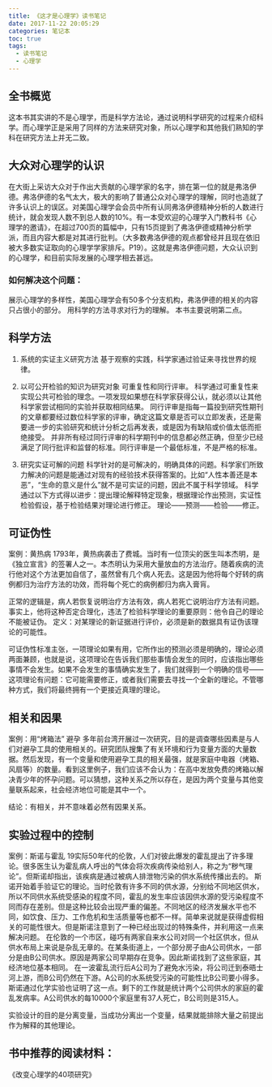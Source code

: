 ```yaml
---
title: 《这才是心理学》读书笔记
date: 2017-11-22 20:05:29
categories: 笔记本
toc: true
tags:
  - 读书笔记
  - 心理学
---
```


## 全书概览
这本书其实讲的不是心理学，而是科学方法论，通过说明科学研究的过程来介绍科学。而心理学正是采用了同样的方法来研究对象，所以心理学和其他我们熟知的学科在研究方法上并无二致。


## 大众对心理学的认识
在大街上采访大众对于作出大贡献的心理学家的名字，排在第一位的就是弗洛伊德。弗洛伊德的名气太大，极大的影响了普通公众对心理学的理解，同时也造就了许多认识上的误区。对美国心理学会会员中所有认同弗洛伊德精神分析的人数进行统计，就会发现人数不到总人数的10%。有一本受欢迎的心理学入门教科书《心理学的邀请》，在超过700页的篇幅中，只有15页提到了弗洛伊德或精神分析学派，而且内容大都是对其进行批判。（大多数弗洛伊德的观点都曾经并且现在依旧被大多数实证取向的心理学学家排斥。P19）。这就是弗洛伊德问题，大众认识到的心理学，和目前实际发展的心理学相去甚远。

### 如何解决这个问题：
展示心理学的多样性，美国心理学会有50多个分支机构，弗洛伊德的相关的内容只占很小的部分。
用科学的方法寻求对行为的理解。
本书主要说明第二点。


## 科学方法
1. 系统的实证主义研究方法
基于观察的实践，科学家通过验证来寻找世界的规律。

2. 以可公开检验的知识为研究对象
可重复性和同行评审。
科学通过可重复性来实现公共可检验的理念。一项发现如果想在科学家获得公认，就必须以让其他科学家尝试相同的实验并获取相同结果。
同行评审是指每一篇投到研究性期刊的文章都要经过数位科学家的评审，确定这篇文章是否可以立即发表，还是需要进一步的实验研究和统计分析之后再发表，或是因为有缺陷或价值太低而拒绝接受。
并非所有经过同行评审的科学期刊中的信息都必然正确，但至少已经满足了同行批评和监督的标准。同行评审是一个最低标准，不是严格的标准。

3. 研究实证可解的问题
科学针对的是可解决的，明确具体的问题。科学家们所致力解决的问题是能通过对现有的经验技术获得答案的。比如“人性本善还是本恶”，“生命的意义是什么”就不是可实证的问题，因此不属于科学领域。
科学通过以下方式得以进步：提出理论解释特定现象，根据理论作出预测，实证性检验假设，基于检验结果对理论进行修正。
理论——预测——检验——修正。


## 可证伪性
案例：黄热病
1793年，黄热病袭击了费城。当时有一位顶尖的医生叫本杰明，是《独立宣言》的签署人之一。本杰明认为采用大量放血的方法治疗。随着疾病的流行他对这个方法更加自信了，虽然曾有几个病人死去。这是因为他将每个好转的病例都归为治疗方法的功效，而将每个死亡的病例都归为病入膏肓。

正常的逻辑是，病人若恢复说明治疗方法有效，病人若死亡说明治疗方法有问题。事实上，他将这种否定合理化，违法了检验科学理论的重要原则：他令自己的理论不能被证伪。
定义：对某理论的新证据进行评价，必须是新的数据具有证伪该理论的可能性。

可证伪性标准主张，一项理论如果有用，它所作出的预测必须是明确的，理论必须两面兼顾，也就是说，这项理论在告诉我们那些事情会发生的同时，应该指出哪些事情不会发生。如果不会发生的事情确实发生了，我们就得到一个明确的信号——这项理论有问题：它可能需要修正，或者我们需要去寻找一个全新的理论。不管哪种方式，我们将最终拥有一个更接近真理的理论。


## 相关和因果
案例：用“烤箱法” 避孕
多年前台湾开展过一次研究，目的是调查哪些因素是与人们对避孕工具的使用相关的。研究团队搜集了有关环境和行为变量方面的大量数据。然后发现，有一个变量和使用避孕工具的相关最强，就是家庭中电器（烤箱、风扇等）的数量。看到这里例子，我们应该不会认为：在高中发放免费的烤箱以解决青少年的怀孕问题。可以猜想，这种关系之所以存在，是因为两个变量与其他变量联系起来，社会经济地位可能是其中一个。

结论：有相关，并不意味着必然有因果关系。

## 实验过程中的控制
案例：斯诺与霍乱
19实际50年代的伦敦，人们对彼此爆发的霍乱提出了许多理论。很多医生认为霍乱病人呼出的气体会将次疾病传染给别人，称之为“秽气理论”。但斯诺却指出，该疾病是通过被病人排泄物污染的供水系统传播出去的。
斯诺开始着手验证它的理论。当时伦敦有许多不同的供水源，分别给不同地区供水，所以不同供水系统受感染的程度不同，霍乱的发生率应该因供水源的受污染程度不同而存在差别。但是这种比较会出现严重的偏差。不同地区的经济发展水平也不同，如饮食、压力、工作危机和生活质量等也都不一样。简单来说就是获得虚假相关的可能性很大。但是斯诺注意到了一种已经出现过的特殊条件，并利用这一点来解决问题。
在伦敦的一个市区，碰巧有两家自来水公司对同一个社区供水，但从供水布局上来说是杂乱无章的。在某条街道上，一个部分房子由A公司供水，一部分是由B公司供水。原因是两家公司早期存在竞争。因此斯诺找到了这些家庭，其经济地位基本相同。
在一波霍乱流行后A公司为了避免水污染，将公司迁到泰晤士河上游，而B公司仍然在下游。A公司的水系统受污染的可能性比B公司要小得多。斯诺通过化学实验也证明了这一点。剩下的工作就是统计两个公司供水的家庭的霍乱发病率。A公司供水的每10000个家庭里有37人死亡，B公司则是315人。


实验设计的目的是分离变量，当成功分离出一个变量，结果就能排除大量之前提出作为解释的其他理论。


## 书中推荐的阅读材料：
《改变心理学的40项研究》
